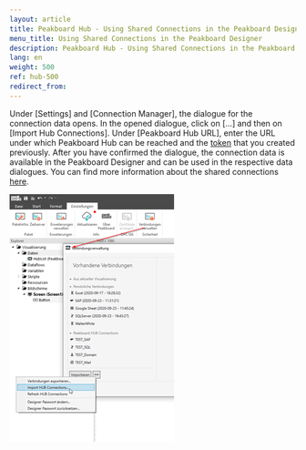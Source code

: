 ```yaml
---
layout: article
title: Peakboard Hub - Using Shared Connections in the Peakboard Designer
menu_title: Using Shared Connections in the Peakboard Designer
description: Peakboard Hub - Using Shared Connections in the Peakboard Designer
lang: en
weight: 500
ref: hub-500
redirect_from:
---
```

Under [Settings] and [Connection Manager], the dialogue for the connection data opens. 
In the opened dialogue, click on [...] and then on [Import Hub Connections]. 
Under [Peakboard Hub URL], enter the URL under which Peakboard Hub can be reached and the [token](/hub/en-hub_tokens.html) that you created previously. 
After you have confirmed the dialogue, the connection data is available in the Peakboard Designer and can be used in the respective data dialogues. 
You can find more information about the shared connections [here](/misc/de-shared-connection.html).

![Shared Connections Bild 2](/assets/images/hub/hub_sharedconnection2.png) 
